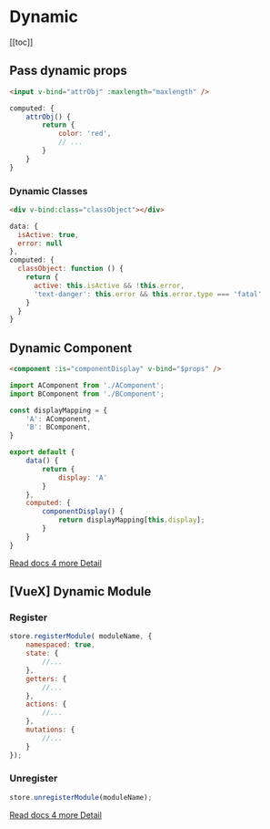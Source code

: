 # Dynamic

[[toc]]

## Pass dynamic props

```html
<input v-bind="attrObj" :maxlength="maxlength" />
```

```js
computed: {
    attrObj() {
        return {
            color: 'red',
            // ...
        }
    }
}
```

### Dynamic Classes

```html
<div v-bind:class="classObject"></div>
```

```js
data: {
  isActive: true,
  error: null
},
computed: {
  classObject: function () {
    return {
      active: this.isActive && !this.error,
      'text-danger': this.error && this.error.type === 'fatal'
    }
  }
}
```


## Dynamic Component  

```html
<component :is="componentDisplay" v-bind="$props" />
```

```js
import AComponent from './AComponent';
import BComponent from './BComponent';

const displayMapping = {
    'A': AComponent,
    'B': BComponent,
}

export default {
    data() {
        return {
            display: 'A'
        }
    },
    computed: {
        componentDisplay() {
            return displayMapping[this.display];
        }
    }
}
```

[Read docs 4 more Detail](https://vuejs.org/v2/api/#component)

## [VueX] Dynamic Module 

### Register 

```js
store.registerModule( moduleName, {
    namespaced: true,
    state: {
        //...
    },
    getters: {
        //...
    },
    actions: {
        //...
    },
    mutations: {
        //...
    }
});
```

### Unregister 

```js
store.unregisterModule(moduleName);
```

[Read docs 4 more Detail](https://vuex.vuejs.org/api/#registermodule)